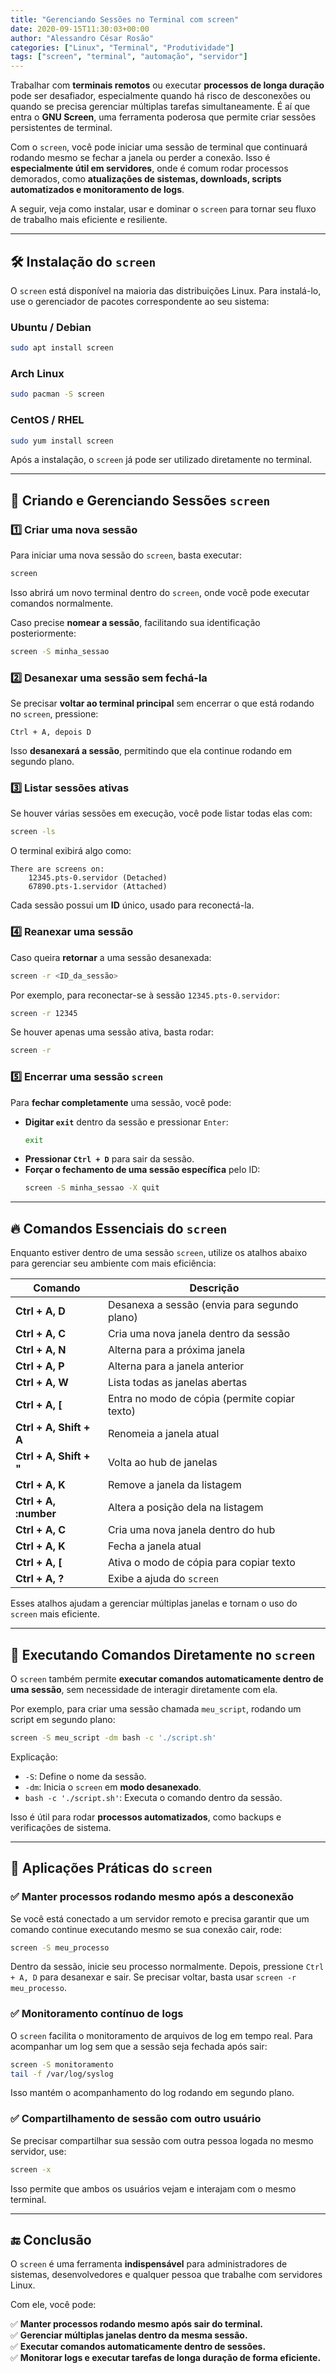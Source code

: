 ```yaml
---
title: "Gerenciando Sessões no Terminal com screen"
date: 2020-09-15T11:30:03+00:00
author: "Alessandro César Rosão"
categories: ["Linux", "Terminal", "Produtividade"]
tags: ["screen", "terminal", "automação", "servidor"]
---
```


Trabalhar com **terminais remotos** ou executar **processos de longa duração** pode ser desafiador, especialmente quando há risco de desconexões ou quando se precisa gerenciar múltiplas tarefas simultaneamente. É aí que entra o **GNU Screen**, uma ferramenta poderosa que permite criar sessões persistentes de terminal.  

Com o `screen`, você pode iniciar uma sessão de terminal que continuará rodando mesmo se fechar a janela ou perder a conexão. Isso é **especialmente útil em servidores**, onde é comum rodar processos demorados, como **atualizações de sistemas, downloads, scripts automatizados e monitoramento de logs**.  

A seguir, veja como instalar, usar e dominar o `screen` para tornar seu fluxo de trabalho mais eficiente e resiliente.  

---

## 🛠 Instalação do `screen`  

O `screen` está disponível na maioria das distribuições Linux. Para instalá-lo, use o gerenciador de pacotes correspondente ao seu sistema:  

### Ubuntu / Debian  
```bash
sudo apt install screen
```

### Arch Linux  
```bash
sudo pacman -S screen
```

### CentOS / RHEL  
```bash
sudo yum install screen
```

Após a instalação, o `screen` já pode ser utilizado diretamente no terminal.  

---

## 🎯 Criando e Gerenciando Sessões `screen`  

### 1️⃣ Criar uma nova sessão  

Para iniciar uma nova sessão do `screen`, basta executar:  

```bash
screen
```

Isso abrirá um novo terminal dentro do `screen`, onde você pode executar comandos normalmente.  

Caso precise **nomear a sessão**, facilitando sua identificação posteriormente:  

```bash
screen -S minha_sessao
```

### 2️⃣ Desanexar uma sessão sem fechá-la  

Se precisar **voltar ao terminal principal** sem encerrar o que está rodando no `screen`, pressione:  

```
Ctrl + A, depois D
```

Isso **desanexará a sessão**, permitindo que ela continue rodando em segundo plano.  

### 3️⃣ Listar sessões ativas  

Se houver várias sessões em execução, você pode listar todas elas com:  

```bash
screen -ls
```

O terminal exibirá algo como:  

```
There are screens on:
    12345.pts-0.servidor (Detached)
    67890.pts-1.servidor (Attached)
```

Cada sessão possui um **ID** único, usado para reconectá-la.  

### 4️⃣ Reanexar uma sessão  

Caso queira **retornar** a uma sessão desanexada:  

```bash
screen -r <ID_da_sessão>
```

Por exemplo, para reconectar-se à sessão `12345.pts-0.servidor`:  

```bash
screen -r 12345
```

Se houver apenas uma sessão ativa, basta rodar:  

```bash
screen -r
```

### 5️⃣ Encerrar uma sessão `screen`  

Para **fechar completamente** uma sessão, você pode:  

- **Digitar `exit`** dentro da sessão e pressionar `Enter`:  
  ```bash
  exit
  ```
- **Pressionar `Ctrl + D`** para sair da sessão.  
- **Forçar o fechamento de uma sessão específica** pelo ID:  
  ```bash
  screen -S minha_sessao -X quit
  ```

---

## 🔥 Comandos Essenciais do `screen`  

Enquanto estiver dentro de uma sessão `screen`, utilize os atalhos abaixo para gerenciar seu ambiente com mais eficiência:  

| Comando               | Descrição                                      |
|-----------------------|-----------------------------------------------|
| **Ctrl + A, D**       | Desanexa a sessão (envia para segundo plano) |
| **Ctrl + A, C**       | Cria uma nova janela dentro da sessão        |
| **Ctrl + A, N**       | Alterna para a próxima janela                |
| **Ctrl + A, P**       | Alterna para a janela anterior               |
| **Ctrl + A, W**       | Lista todas as janelas abertas               |
| **Ctrl + A, [**       | Entra no modo de cópia (permite copiar texto) |
| **Ctrl + A, Shift + A** | Renomeia a janela atual                     |
| **Ctrl + A, Shift + "** | Volta ao hub de janelas                     |
| **Ctrl + A, K**       | Remove a janela da listagem                   |
| **Ctrl + A, :number** | Altera a posição dela na listagem             |
| **Ctrl + A, C**       | Cria uma nova janela dentro do hub            |
| **Ctrl + A, K**       | Fecha a janela atual                          |
| **Ctrl + A, [**       | Ativa o modo de cópia para copiar texto       |
| **Ctrl + A, ?**       | Exibe a ajuda do `screen`                     |

Esses atalhos ajudam a gerenciar múltiplas janelas e tornam o uso do `screen` mais eficiente.  

---

## 🚀 Executando Comandos Diretamente no `screen`  

O `screen` também permite **executar comandos automaticamente dentro de uma sessão**, sem necessidade de interagir diretamente com ela.  

Por exemplo, para criar uma sessão chamada `meu_script`, rodando um script em segundo plano:  

```bash
screen -S meu_script -dm bash -c './script.sh'
```

Explicação:  

- `-S`: Define o nome da sessão.  
- `-dm`: Inicia o `screen` em **modo desanexado**.  
- `bash -c './script.sh'`: Executa o comando dentro da sessão.  

Isso é útil para rodar **processos automatizados**, como backups e verificações de sistema.  

---

## 📌 Aplicações Práticas do `screen`  

### ✅ Manter processos rodando mesmo após a desconexão  

Se você está conectado a um servidor remoto e precisa garantir que um comando continue executando mesmo se sua conexão cair, rode:  

```bash
screen -S meu_processo
```

Dentro da sessão, inicie seu processo normalmente. Depois, pressione `Ctrl + A, D` para desanexar e sair. Se precisar voltar, basta usar `screen -r meu_processo`.  

### ✅ Monitoramento contínuo de logs  

O `screen` facilita o monitoramento de arquivos de log em tempo real. Para acompanhar um log sem que a sessão seja fechada após sair:  

```bash
screen -S monitoramento
tail -f /var/log/syslog
```

Isso mantém o acompanhamento do log rodando em segundo plano.  

### ✅ Compartilhamento de sessão com outro usuário  

Se precisar compartilhar sua sessão com outra pessoa logada no mesmo servidor, use:  

```bash
screen -x
```

Isso permite que ambos os usuários vejam e interajam com o mesmo terminal.  

---

## 🔚 Conclusão  

O `screen` é uma ferramenta **indispensável** para administradores de sistemas, desenvolvedores e qualquer pessoa que trabalhe com servidores Linux.  

Com ele, você pode:  

✅ **Manter processos rodando mesmo após sair do terminal.**  
✅ **Gerenciar múltiplas janelas dentro da mesma sessão.**  
✅ **Executar comandos automaticamente dentro de sessões.**  
✅ **Monitorar logs e executar tarefas de longa duração de forma eficiente.**  

